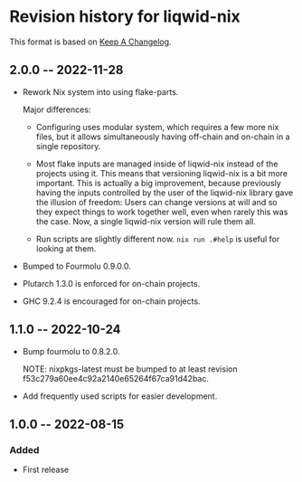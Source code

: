 # Revision history for liqwid-nix

This format is based on [Keep A Changelog](https://keepachangelog.com/en/1.0.0).

## 2.0.0 -- 2022-11-28

- Rework Nix system into using flake-parts.

  Major differences:

  - Configuring uses modular system, which requires a few more nix files, 
    but it allows simultaneously having off-chain and on-chain in a single 
    repository.

  - Most flake inputs are managed inside of liqwid-nix instead of the projects
    using it. This means that versioning liqwid-nix is a bit more important.
    This is actually a big improvement, because previously having the inputs
    controlled by the user of the liqwid-nix library gave the illusion of
    freedom: Users can change versions at will and so they expect things to
    work together well, even when rarely this was the case. Now, a single
    liqwid-nix version will rule them all.

  - Run scripts are slightly different now. `nix run .#help` is useful for
    looking at them.

- Bumped to Fourmolu 0.9.0.0.

- Plutarch 1.3.0 is enforced for on-chain projects.

- GHC 9.2.4 is encouraged for on-chain projects.

## 1.1.0 -- 2022-10-24

- Bump fourmolu to 0.8.2.0.

  NOTE: nixpkgs-latest must be bumped to at least revision f53c279a60ee4c92a2140e65264f67ca91d42bac.

- Add frequently used scripts for easier development.

## 1.0.0 -- 2022-08-15

### Added

- First release
